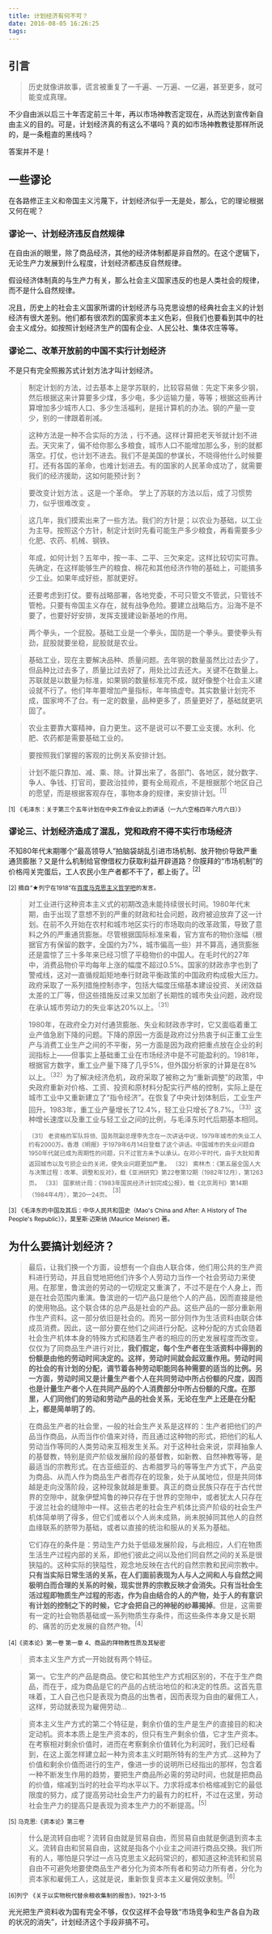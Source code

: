 ```yaml
---
title: 计划经济有何不可？
date: 2016-08-05 16:26:25
tags: 
---
```


## 引言 ##

> 历史就像讲故事，谎言被重复了一千遍、一万遍、一亿遍，甚至更多，就可能变成真理。

不少自由派以后三十年否定前三十年，再以市场神教否定现在，从而达到宣传新自由主义的目的。可是，计划经济真的有这么不堪吗？真的如市场神教教徒那样所说的，是一条粗直的黑线吗？

答案并不是！

 <!-- more -->

## 一些谬论 ##

在各路修正主义和帝国主义污蔑下，计划经济似乎一无是处，那么，它的理论根据又何在呢？

### 谬论一、计划经济违反自然规律

在自由派的眼里，除了商品经济，其他的经济体制都是非自然的。在这个逻辑下，无论生产力发展到什么程度，计划经济都违反自然规律。

假设经济体制真的与生产力有关，那么社会主义国家违反的也是人类社会的规律，而不是什么自然规律。

况且，历史上的社会主义国家所谓的计划经济与马克思设想的经典社会主义的计划经济有很大差别。他们都有很浓烈的国家资本主义色彩，但我们也要看到其中的社会主义成分。如按照计划经济生产的国有企业、人民公社、集体农庄等等。

### 谬论二、改革开放前的中国不实行计划经济

不是只有完全照搬苏式计划方法才叫计划经济。

>制定计划的方法，过去基本上是学苏联的，比较容易做：先定下来多少钢，然后根据这来计算要多少煤，多少电，多少运输力量，等等；根据这些再计算增加多少城市人口、多少生活福利，是摇计算机的办法。钢的产量一变少，别的一律跟着削减。

>这种方法是一种不合实际的方法 ，行不通。这样计算把老天爷就计划不进去。天灾来了，偏不给你那么多粮食，城市人口不能增加那么多，别的就都落空。打仗，也计划不进去。我们不是美国的参谋长，不晓得他什么时候要打。还有各国的革命，也难计划进去。有的国家的人民革命成功了，就需要我们的经济援助，这如何能预计到？

>要改变计划方法 。这是一个革命。 学上了苏联的方法以后，成了习惯势力，似乎很难改变 。

>这几年，我们摸索出来了一些方法。我们的方针是；以农业为基础，以工业为主导。按照这个方针，制定计划时先看可能生产多少粮食，再看需要多少化肥、农药、机械、钢铁。

>年成，如何计划？五年中，按一丰、二平、三欠来定。这样比较切实可靠。先确定，在这样能够生产的粮食、棉花和其他经济作物的基础上，可能搞多少工业。如果年成好些，那就更好。

>还要考虑到打仗。要有战略部署，各地党委，不可只管文不管武，只管钱不管枪。只要有帝国主义存在，就有战争危险。要建立战略后方。沿海不是不要了，也要好好安排，发挥支援建设新基地的作用。

>两个拳头，一个屁股。基础工业是一个拳头，国防是一个拳头。要使拳头有劲，屁股就要坐稳，屁股就是农业。

>基础工业，现在主要解决品种、质量问题。去年钢的数量虽然比过去少了，但品种比过去多了，质量比过去好了，用处比过去还大。关键不在数量上。苏联就是以数量为标准，如果钢的数量标准完不成，就好像整个社会主义建设就不行了。他们年年要增加产量指标，年年搞虚夸。其实数量计划完不成，国家垮不了台。有一定的数量，品种更多了，质量更好了，基础就更巩固了。

>农业主要靠大寨精神，自力更生。这不是说可以不要工业支援。水利、化肥、农药都是需要基础工业的。

>要按照我们掌握的客观的比例关系安排计划。

>计划不能只靠加、减、乘、除。计算出来了，各部门、各地区，就分数字、争人、争钱、打官司，要政治挂帅，要有全局观点，不是根据那个地区自己的愿望，而是根据客观存在，事物本身的规律，来安排计划。<sup>[1]</sup>

<sub>[1] 《毛泽东：关于第三个五年计划在中央工作会议上的讲话（一九六空格四年六月六日）》</sub>

### 谬论三、计划经济造成了混乱，党和政府不得不实行市场经济

不知80年代末期哪个“最高领导人”拍脑袋胡乱引进市场机制、放开物价导致严重通货膨胀？又是什么机制给官僚借权力获取利益开辟道路？你膜拜的“市场机制”的价格闯关完蛋后，工人农民小生产者都不干了，都上街了。<sup>[2]</sup>

<sub>[2] 摘自“★列宁在1918”在[百度马克思主义哲学吧](http://tieba.baidu.com/p/4712085548)的发言。</sub>

>对工业进行这种资本主义式的初期改造未能持续很长时间。1980年代末期，由于出现了意想不到的严重的财政和社会问题，政府被迫放弃了这一计划。在前不久开始在农村和城市地区实行的市场取向的改革政策，导致了意料之外的严重通货膨胀。尽管根据国际标准来看，官方宣布的物价涨幅（根据官方有保留的数字，全国约为7%，城市偏高一些）并不算高，通货膨胀还是震惊了三十多年来已经习惯了平稳物价的中国人。在毛时代的27年中，消费品物价平均每年上涨的幅度不超过0.5%。国家的财政赤字也到了警戒线，这对一直循规蹈矩地奉行财政平衡政策的中国政府构成极大压力。政府采取了一系列措施控制赤字，包括大幅度压缩基本建设投资、关闭效益太差的工厂等，但这些措施反过来又加剧了长期性的城市失业问题，政府现在承认城市劳动力的失业率达20%以上。<sup>〔31〕</sup>

>1980年，在政府全力对付通货膨胀、失业和财政赤字时，它又面临着重工业产值急剧下降的问题。下降的原因一方面是政府过分热衷于纠正重工业生产与消费工业生产之间的不平衡，另一方面是因为政府把重点放在企业的利润指标上——但事实上基础重工业在市场经济中是不可能盈利的。1981年，根据官方数字，重工业产量下降了几乎5%，但外国分析家的计算是在8%以上。<sup>〔32〕</sup>为了解决经济危机，政府采取了被称之为“重新调整”的政策，中央政府重新对价格、工资、投资和原材料分配实行严格的控制，实际上是在城市工业中又重新建立了“指令经济”。在恢复了中央计划体制后，工业生产回升。1983年，重工业产量增长了12.4%，轻工业只增长了8.7%。<sup>〔33〕</sup>这种增长速度以及重工业与轻工业之间的比例，与毛泽东时代后期基本相同。　　

> <sub>〔31〕 老资格的军队将领、国务院副总理李先念在一次讲话中说，1979年城市的失业工人约有2000万。香港《明报》于1979年6月14日登载了这个讲话。中国城市的失业问题自1950年代就已成为周期性的问题，只不过官方未予以承认。在邓小平时代，由于大批知青返回城市以及亏损企业的关闭，使失业问题更加严重。</sub>
> <sub>〔32〕 索林杰：《第五届全国人大与决策过程：改革、调整和反对》，载《亚洲研究》第22卷第12期（1982年12月），第1263页。</sub>
> <sub>〔33〕 国家统计局：《1983年国民经济计划完成公报》，载《北京周刊》第14期（1984年4月），第20—24页。</sub> <sup>[3]</sup>

<sub>[3] 《毛泽东的中国及其后：中华人民共和国史（Mao's China and After: A History of The People's Republic）》，莫里斯·迈斯纳 (Maurice Meisner) 著。</sub>

## 为什么要搞计划经济？ ##

>最后，让我们换一个方面，设想有一个自由人联合体，他们用公共的生产资料进行劳动，并且自觉地把他们许多个人劳动力当作一个社会劳动力来使用。在那里，鲁滨逊的劳动的一切规定又重演了，不过不是在个人身上，而是在社会范围内重演。鲁滨逊的一切产品只是他个人的产品，因而直接是他的使用物品。这个联合体的总产品是社会的产品。这些产品的一部分重新用作生产资料。这一部分依旧是社会的。而另一部分则作为生活资料由联合体成员消费。因此，这一部分要在他们之间进行分配。这种分配的方式会随着社会生产机体本身的特殊方式和随着生产者的相应的历史发展程度而改变。仅仅为了同商品生产进行对比，**我们假定，每个生产者在生活资料中得到的份额是由他的劳动时间决定的。这样，劳动时间就会起双重作用。劳动时间的社会的有计划的分配，调节着各种劳动职能同各种需要的适当的比例。另一方面，劳动时间又是计量生产者个人在共同劳动中所占份额的尺度，因而也是计量生产者个人在共同产品的个人消费部分中所占份额的尺度。在那里，人们同他们的劳动和劳动产品的社会关系，无论在生产上还是在分配上，都是简单明了的**。

>在商品生产者的社会里，一般的社会生产关系是这样的：生产者把他们的产品当作商品，从而当作价值来对待，而且通过这种物的形式，把他们的私人劳动当作等同的人类劳动来互相发生关系。对于这种社会来说，崇拜抽象人的基督教，特别是资产阶级发展阶段的基督教，如新教、自然神教等等，是最适当的宗教形式。在古亚细亚的、古希腊罗马的等等生产方式下，产品变为商品、从而人作为商品生产者而存在的现象，处于从属地位，但是共同体越是走向没落阶段，这种现象就越是重要。真正的商业民族只存在于古代世界的空隙中，就象伊壁鸠鲁的神只存在于世界的空隙中，或者犹太人只存在于波兰社会的缝隙中一样。这些古老的社会生产机体比资产阶级的社会生产机体简单明了得多，但它们或者以个人尚未成熟，尚未脱掉同其他人的自然血缘联系的脐带为基础，或者以直接的统治和服从的关系为基础。

>它们存在的条件是：劳动生产力处于低级发展阶段，与此相应，人们在物质生活生产过程内部的关系，即他们彼此之间以及他们同自然之间的关系是很狭隘的。这种实际的狭隘性，观念地反映在古代的自然宗教和民间宗教中。**只有当实际日常生活的关系，在人们面前表现为人与人之间和人与自然之间极明白而合理的关系的时候，现实世界的宗教反映才会消失。只有当社会生活过程即物质生产过程的形态，作为自由结合的人的产物，处于人的有意识有计划的控制之下的时候，它才会把自己的神秘的纱幕揭掉**。但是，这需要有一定的社会物质基础或一系列物质生存条件，而这些条件本身又是长期的、痛苦的历史发展的自然产物。<sup>[4]</sup>

<sub>[4]《资本论》第一卷 第一章 4、商品的拜物教性质及其秘密</sub>

> 资本主义生产方式一开始就有两个特征。

>第一。它生产的产品是商品。使它和其他生产方式相区别的，不在于生产商品，而在于，成为商品是它的产品的占统治地位的和决定的性质。这首先意味着，工人自己也只是表现为商品的出售者，因而表现为自由的雇佣工人，这样，劳动就表现为雇佣劳动…

>资本主义生产方式的第二个特征是，剩余价值的生产是生产的直接目的和决定动机。资本本质上是生产资本的，但只有生产剩余价值，它才生产资本。在考察相对剩余价值时，进而在考察剩余价值转化为利润时，我们已经看到，在这上面怎样建立起一种为资本主义时期所特有的生产方式…这种为了价值和剩余价值而进行的生产，像进一步的说明所已经指出的那样，包含着一种不断发生作用的趋势，要把生产商品所必需的劳动时间，也就是把商品的价值，缩减到当时的社会平均水平以下。力求将成本价格缩减到它的最低限度的努力，成了提高劳动社会生产力的最有力的杠杆，不过在这里，劳动社会生产力的提高只是表现为资本生产力的不断提高。<sup>[5]</sup>

<sub>[5] 马克思:《资本论》第三卷</sub>

>什么是流转自由呢？流转自由就是贸易自由，而贸易自由就是倒退到资本主义。流转自由和贸易自由，这就是指各个小业主之间进行商品交换。我们所有的人，哪怕是只学过一点马克思主义起码常识的，都知道这种流转和贸易自由不可避免地要使商品生产者分化为资本所有者和劳动力所有者，分化为资本家和雇佣工人，这就是说，重新恢复资本主义雇佣奴隶制。<sup>[6]</sup>

<sub>[6]列宁 《关于以实物税代替余粮收集制的报告》，1921-3-15</sub>

光光把生产资料收为国有完全不够，仅仅这样不会导致“市场竞争和生产各自为政的状况的消失”，计划经济这个手段非搞不可。
